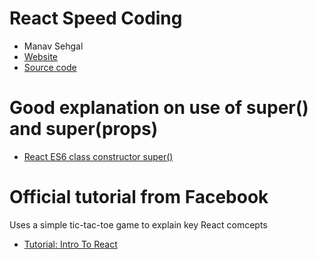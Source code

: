 # React Speed Coding
- Manav Sehgal
- [Website](http://reactspeed.com)
- [Source code](https://github.com/manavsehgal/react-speed-book)

# Good explanation on use of super() and super(props)
- [React ES6 class constructor super()](http://cheng.logdown.com/posts/2016/03/26/683329)

# Official tutorial from Facebook
Uses a simple tic-tac-toe game to explain key React comcepts
- [Tutorial: Intro To React](https://facebook.github.io/react/tutorial/tutorial.html)


[]()
